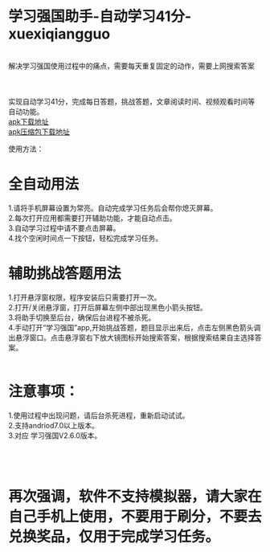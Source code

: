 # 学习强国助手-自动学习41分-xuexiqiangguo

<br>
解决学习强国使用过程中的痛点，需要每天重复固定的动作，需要上网搜索答案<br>
<br>

<br>
<br>
实现自动学习41分，完成每日答题，挑战答题，文章阅读时间、视频观看时间等自动功能。<br>
<a href="https://raw.githubusercontent.com/studyhelperhelper/studyhelper/master/studyhelper.apk">apk下载地址</a><br/>
<a href="https://raw.githubusercontent.com/studyhelperhelper/studyhelper/master/studyhelper.rar">apk压缩包下载地址</a><br/>


使用方法：<br>
# 全自动用法<br>
1.请将手机屏幕设置为常亮。自动完成学习任务后会帮你熄灭屏幕。<br>
2.每次打开应用都需要打开辅助功能，才能自动点击。<br>
3.自动学习过程中请不要点击屏幕。<br>
4.找个空闲时间点一下按钮，轻松完成学习任务。<br>
# 辅助挑战答题用法<br>
1.打开悬浮窗权限，程序安装后只需要打开一次。<br>
2.打开/关闭悬浮窗，打开后屏幕左侧中部出现黑色小箭头按钮。<br>
3.将助手切换至后台，确保后台进程不被杀死。<br>
4.手动打开“学习强国”app,开始挑战答题，题目显示出来后，点击左侧黑色箭头调出悬浮窗口。点击悬浮窗右下放大镜图标开始搜索答案，根据搜索结果自主选择答案。<br><br>
# 注意事项：<br>
1.使用过程中出现问题，请后台杀死进程，重新启动试试。<br>
2.支持andriod7.0以上版本。<br>
3.对应  学习强国V2.6.0版本。<br>
<br>
<br>
<br>
# 再次强调，软件不支持模拟器，请大家在自己手机上使用，不要用于刷分，不要去兑换奖品，仅用于完成学习任务。<br>
